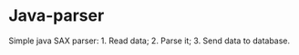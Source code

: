 # Java-parser
Simple java SAX parser:
    1. Read data;
    2. Parse it;
    3. Send data to database.
